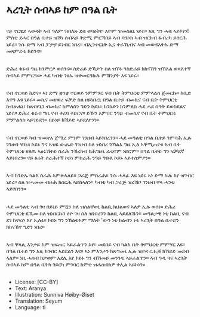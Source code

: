 # ኣረጊት ሰብኣይ ከም በዓል ቤት

##
ናይ ኖርዌይ ኣወዳት ኣብ ዓለም ዝበለጹ ደቂ ተባዕትዮ እዮም ዝመስለኒ ነይሩ። እዚ ግን ሓቂ ኣይኮነን! ምስቲ ደሓር በዓል ቤተይ ዝኾነ ሰብኣይ ቅድሚ ምርኻበይ ኣብ ባንኮክ ኣብ ዝርከብ ፋብሪካ ይሰርሕ ነይረ። ንሱ ድማ ኣብ ፓታያ ይነብር ነበረ። ብኢንተርኔት ኢና ተራኺብና ኣብ መወዳእትኡ ድማ መጻምድቲ ኮይንና።

##
ድሕሪ ቁሩብ ግዜ ክንምርዖ ወሰንና። ስድራይ ድኻታት ስለ ዝኾኑ ንስድራይ ክከናኸን ዝኽእል ወጻእተኛ ሰብኣይ ምምርዓው ሓደ ካብቲ ንዕኡ ዝተመርዓኩሉ ምኽንያት እዩ ነይሩ።

##
ናብ ኖርወይ ከድና። ኣነ ድማ ቋንቋ ኖርወይ ንምምሃር ናብ ቤት ትምህርቲ ምምላልስ ጀመርኩ። ከቢድ እዋን እዩ ነይሩ። መኪና መዘወሪ ፍቓድ ስለ ዘይነበረኒ በዓል ቤተይ ብመኪና ናብ ቤት ትምህርቲ ከብጽሐኒ፣ ክጽበየኒን ብመኪና ክምለስን ግድን ኮይኑ። ክንከድን ክንምለስ ሓደ ሓደ ሰዓት ይወስደልና ነይሩ። ድሕሪ ቁሩብ ግዜ ናብ ቀረባ ቀይርና። ይኹን እምበር ንዓይ ብመኪና ናብ ቤት ትምህርቲ ምምልላስ ኣይገደፎን። በይነይ ክኸይድ ኣይደለየንን።

##
ናብ ኖርወይ ካብ ዝመጽእ ጀሚረ ምንም ገንዘብ ኣይነበረንን። ሓደ መዓልቲ በዓል ቤተይ ንምሳሕ ኢሉ ገንዘብ ሃበኒ። ኮይኑ ግና ኣዝዩ ውሑድ ገንዘብ ስለ ዝነበረ ንኻልእ ግዜ ኢለ ኣቐሚጠዮ። ኣብ ቤት ትምህርቲ ዘለዉ ኣዕሩኽተይ ስራሕ ንኽረክብ ክሕግዙኒ ፈቲኖም ነይሮም። በዓል ቤተይ ግን ፍቓደኛ ኣይነበረን። ናይ ፅሬት ሰራሕተኛ ኮይነ ምስራሕ ንዓይ ግቡእ ኮይኑ ኣይተሰምዖን።

##
ኣብ ክንድኡ ካልእ ስራሕ ኣምጽኣለይ። ጋራጅ ምስራሕ። ንሱ ሓላፊ እዩ ነይሩ ኣነ ድማ ኩሉ እየ ዝገብር ነይረ። ስለ ዝሓመመ ብዙሕ ክሰርሕ ኣይከኣለን። ካብቲ ካብ ጋራጅ ዝረኸቦ ገንዘብ ዋላ ሓንቲ ኣይሃበንን።

##
ሓደ መዓልቲ ኣብ ገዛ በይነይ ምዃን ስለ ዝሰልቸወኒ ከልቢ ክህልወና ኣለዎ ኢሉ ወሰነ። ድሕሪ ትምህርቲ ደኺመ ስለ ዝነበርኩን ዕዮ ገዛ ስለ ዝነበረንን ከልቢ ኣይደለኹን። መዓልታዊ ነቲ ከልቢ ናብ ደገ ከናፍሶ እየ ኢሉኒ። ኮይኑ ግን ንኽልቲኦም ማለት 'ውን ነቲ ከልብን ነቲ ኣረጊት በዓል ቤተይን ክከናኸኖ ግድን ነበረ።

##
ኣብ ቐጻሊ እንታይ ከም ዝፍጠር ኣይፈልጥን እየ። መደበይ ናብ ካልእ ቤት ትምህርቲ ምምሃር እዩ። በዓል ቤተይ ግን እዚ ክገብር ኣይደልን እዩ። ኣነ ምእንታን ክጽግመኒ ኢሉ ዝያዳ ርሒቑ ክኸይድ መደብ ኣለዎ። ነዚ ሓሳብ ክቃወም እደሊ እየ ኮይኑ ግን ብኸመይ መንገዲ ኣይፈልጥን። ኣብ ዓዲ ጓና ኣረጊት ሰብኣይ ከም በዓል ቤትካ ገይርካ ምንባር ከምቲ ዝሓሰብክዎ ቀሊል ኣይኮነን።

##
* License: [CC-BY]
* Text: Aranya
* Illustration: Sunniva Høiby-Øiset
* Translation: Seyum
* Language: ti
